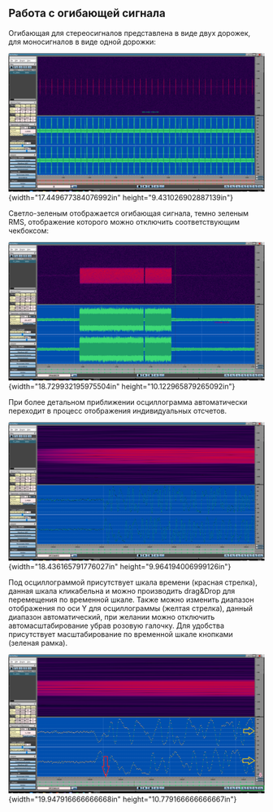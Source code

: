## Работа с огибающей сигнала

Огибающая для стереосигналов представлена в виде двух дорожек, для
моносигналов в виде одной дорожки:

![](media/images_ogib/image1.png){width="17.449677384076992in"
height="9.431026902887139in"}

Светло-зеленым отображается огибающая сигнала, темно зеленым RMS,
отображение которого можно отключить соответствующим чекбоксом:

![](media/images_ogib/image2.png){width="18.729932195975504in"
height="10.122965879265092in"}

При более детальном приближении осциллограмма автоматически переходит в
процесс отображения индивидуальных отсчетов.

![](media/images_ogib/image3.png){width="18.436165791776027in"
height="9.964194006999126in"}

Под осциллограммой присутствует шкала времени (красная стрелка), данная
шкала кликабельна и можно производить drag&Drop для перемещения по
временной шкале. Также можно изменить диапазон отображения по оси Y для
осциллограммы (желтая стрелка), данный диапазон автоматический, при
желании можно отключить автомасштабирование убрав розовую галочку. Для
удобства присутствует масштабирование по временной шкале кнопками
(зеленая рамка).

![](media/images_ogib/image4.png){width="19.947916666666668in"
height="10.779166666666667in"}
